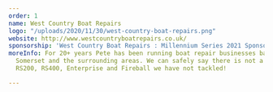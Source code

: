 ```yaml
---
order: 1
name: West Country Boat Repairs
logo: "/uploads/2020/11/30/west-country-boat-repairs.png"
website: http://www.westcountryboatrepairs.co.uk/
sponsorship: 'West Country Boat Repairs : Millennium Series 2021 Sponsors'
moreInfo: For 20+ years Pete has been running boat repair businesses based in North
  Somerset and the surrounding areas. We can safely say there is not a repair on an
  RS200, RS400, Enterprise and Fireball we have not tackled!

---
```

